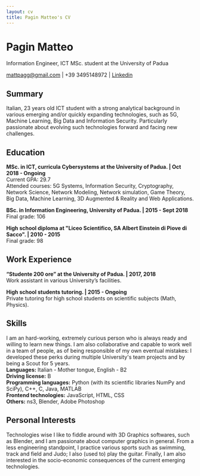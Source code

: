 ```yaml
---
layout: cv
title: Pagin Matteo's CV
---
```

# Pagin Matteo
Information Engineer, ICT MSc. student at the University of Padua

<div id="webaddress"> 
<a href="mailto:mattpagg@gmail.com">mattpagg@gmail.com</a> 
| 
<a>+39 3495148972</a> 
|
<a href="https://www.linkedin.com/in/matteo-pagin-4a7b82171/" >Linkedin</a>
</div>


## Summary

Italian, 23 years old ICT student with a strong analytical background in various emerging and/or quickly expanding technologies, such as 5G, Machine Learning, Big Data and Information Security. Particularly passionate about evolving such technologies forward and facing new challenges.

## Education

__MSc. in ICT, curricula Cybersystems at the University of Padua. |  Oct 2018 - Ongoing__ <br>
Current GPA: 29.7 <br>
Attended courses: 5G Systems, Information Security, Cryptography, Network Science, Network Modeling, Network simulation, Game Theory, Big Data, Machine Learning, 3D Augmented & Reality and Web Applications. 

__BSc. in Information Engineering, University of Padua. | 2015 - Sept 2018__<br>
Final grade: 106

__High school diploma at "Liceo Scientifico, SA Albert Einstein di Piove di Sacco". | 2010 - 2015__<br>
Final grade: 98


## Work Experience 
__“Studente 200 ore” at the University of Padua. | 2017, 2018__<br>
Work assistant in various University’s facilities.

__High school students tutoring. | 2015 - Ongoing__<br>
Private tutoring for high school students on scientific subjects (Math, Physics).


## Skills
I am an hard-working, extremely curious person who is always ready and willing to learn new things. I am also collaborative and capable to work well in a team of people, as of being responsible of my own eventual mistakes: I developed these perks during multiple University's team projects and by being a Scout for 5 years. <br>
__Languages:__ Italian - Mother tongue, English - B2 <br>
__Driving license:__ B <br>
__Programming languages:__ Python (with its scientific libraries NumPy and SciPy), C++, C, Java, MATLAB<br>
__Frontend technologies:__ JavaScript, HTML, CSS<br>
__Others:__ ns3, Blender, Adobe Photoshop<br>

## Personal Interests
Technologies wise I like to fiddle around with 3D Graphics softwares, such as Blender, and I am passionate about computer graphics in general. From a less engineering standpoint, I practice various sports such as swimming, track and field and Judo; I also (used to) play the guitar. Finally, I am also interested in the socio-economic consequences of the current emerging technologies.<br>



<!-- ### Footer

Last updated: Jan 2020 -->


